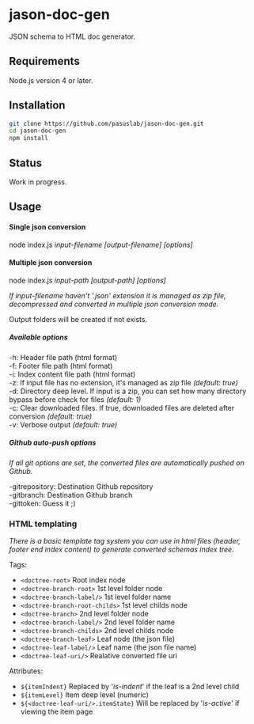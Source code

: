 # jason-doc-gen

JSON schema to HTML doc generator.

## Requirements

Node.js version 4 or later.

## Installation
```sh
git clone https://github.com/pasuslab/jason-doc-gen.git
cd jason-doc-gen
npm install
```

## Status
Work in progress.

## Usage

#### Single json conversion

node index.js _input-filename_ _[output-filename]_ _[options]_

#### Multiple json conversion

node index.js _input-path_ _[output-path]_ _[options]_

_If input-filename haven't '.json' extension it is managed as zip file, decompressed and converted in multiple json conversion mode._

Output folders will be created if not exists.

##### Available options

-h: Header file path (html format)<br>
-f: Footer file path (html format)<br>
-i: Index content file path (html format)<br>
-z: If input file has no extension, it's managed as zip file _(default: true)_<br>
-d: Directory deep level. If input is a zip, you can set how many directory bypass before check for files _(default: 1)_<br>
-c: Clear downloaded files. If true, downloaded files are deleted after conversion _(default: true)_<br>
-v: Verbose output _(default: true)_<br>

##### Github auto-push options
_If all git options are set, the converted files are automatically pushed on Github._

-gitrepository: Destination Github repository<br>
-gitbranch: Destination Github branch<br>
-gittoken: Guess it ;)<br>

### HTML templating
_There is a basic template tag system you can use in html files (header, footer end index content) to generate converted schemas index tree._

Tags:
* `<doctree-root>` Root index node
* `<doctree-branch-root>` 1st level folder node
* `<doctree-branch-label/>` 1st level folder name
* `<doctree-branch-root-childs>` 1st level childs node
* `<doctree-branch>` 2nd level folder node
* `<doctree-branch-label/>` 2nd level folder name
* `<doctree-branch-childs>` 2nd level childs node
* `<doctree-branch-leaf>` Leaf node (the json file)
* `<doctree-leaf-label/>` Leaf name (the json file name)
* `<doctree-leaf-uri/>` Realative converted file uri

Attributes:
* `${itemIndent}` Replaced by '_is-indent_' if the leaf is a 2nd level child
* `${itemLevel}` Item deep level (numeric)
* `${<doctree-leaf-uri/>.itemState}` Will be replaced by '_is-active_' if viewing the item page
